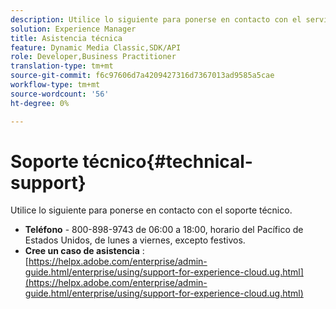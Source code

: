 ```yaml
---
description: Utilice lo siguiente para ponerse en contacto con el servicio de asistencia técnica.
solution: Experience Manager
title: Asistencia técnica
feature: Dynamic Media Classic,SDK/API
role: Developer,Business Practitioner
translation-type: tm+mt
source-git-commit: f6c97606d7a4209427316d7367013ad9585a5cae
workflow-type: tm+mt
source-wordcount: '56'
ht-degree: 0%

---
```



# Soporte técnico{#technical-support}

Utilice lo siguiente para ponerse en contacto con el soporte técnico.

* **Teléfono**  - 800-898-9743 de 06:00 a 18:00, horario del Pacífico de Estados Unidos, de lunes a viernes, excepto festivos.
* **Cree un caso de asistencia** :  [https://helpx.adobe.com/enterprise/admin-guide.html/enterprise/using/support-for-experience-cloud.ug.html](https://helpx.adobe.com/enterprise/admin-guide.html/enterprise/using/support-for-experience-cloud.ug.html)

